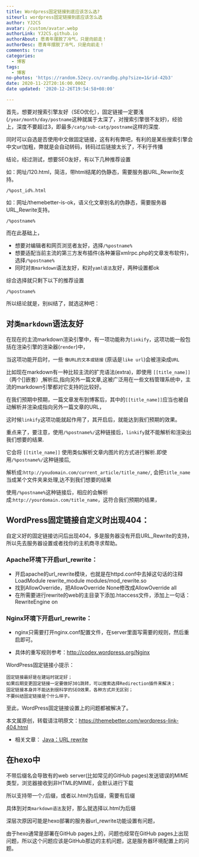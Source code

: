 ```yaml
---
title: Wordpress固定链接到底应该怎么选?
siteurl: wordpress固定链接到底应该怎么选
author: YJ2CS
avatar: /custom/avatar.webp
authorLink: YJ2CS.github.io
authorAbout: 愿青年摆脱了冷气，只是向前走！
authorDesc: 愿青年摆脱了冷气，只是向前走！
comments: true
categories:
  - 博客
tags:
  - 博客
no-photos: 'https://random.52ecy.cn/randbg.php?size=1&rid-42b3'
date: 2020-11-22T20:16:00.000Z
date updated: '2020-12-26T19:54:58+08:00'

---
```


首先，想要对搜索引擎友好（SEO优化），固定链接一定要浅(`/year/month/day/postname`这种就属于太深了，对搜索引擎很不友好)，经验上，深度不要超过3，即最多`/catg/sub-catg/postname`这样的深度.

同时可以自选是否使用中文做固定链接，这有利有弊吧，有利的是某些搜索引擎会中文url加粗，弊就是会自动转码，转码过后链接太长了，不利于传播

结论，经过测试，想要SEO友好，有以下几种推荐设置

如：网址/120.html，简洁，带html结尾的伪静态，需要服务器URL_Rewrite支持。

```text
/%post_id%.html
```

如：网址/themebetter-is-ok，语义化文章别名的伪静态，需要服务器URL_Rewrite支持。

```text
/%postname%
```

而在此基础上，

- 想要对编辑者和网页浏览者友好，选择`/%postname%`
- 想要适配当前主流的第三方发布插件(各种兼容xmlrpc.php的文章发布软件)，选择`/%postname%`
- 同时对`类markdown`语法友好，和对`yaml语法`友好，两种设置都ok

综合选择就只剩下以下的推荐设置

```text
/%postname%
```

所以结论就是，别纠结了，就选这种吧：

## 对`类markdown`语法友好

在现在的主流markdown渲染引擎中，有一项功能称为`linkify`，这项功能一般包括在渲染引擎的渲染器(`render`)中，

当这项功能开启时，一些 `像URL的文本或链接` (原话是`like url`)会被渲染成`URL`

比如现在markdown有一种比较主流的扩充语法(extra)，即使用 `[[title_name]]`（两个[]嵌套）,解析后,指向另外一篇文章,这被广泛用在一些文档管理系统中，主流的markdown引擎都对它支持的比较好。

在我们预期中预期，一篇文章发布到博客后，其中的`[[title_name]]`应当也被自动解析并渲染成指向另外一篇文章的URL，

这时候`linkify`这项功能就起作用了，其开启后，就能达到我们预期的效果。

重点来了，要注意，使用`/%postname%/`这种链接后，`linkify`就不能解析和渲染出我们想要的结果.

它会将 `[[title_name]]` 使用类似解析文章内图片的方式进行解析.即使用`/%postname%/`这种链接后,

解析成:`http://youdomain.com/current_article/title_name/`, 会把`title_name`当成某个文件夹来处理,达不到我们想要的结果

使用`/%postname%`这种链接后，相应的会解析成:`http://yourdomain.com/title_name`，这符合我们预期的结果，

## WordPress固定链接自定义时出现404：

自定义好的固定链接访问后出现404，多是服务器没有开启URL_Rewrite的支持，所以先去服务器设置或者找你的主机商寻求帮助。

### Apache环境下开启url_rewrite：

- 开启apache的url_rewrite模块，也就是在httpd.conf中去掉这句话的注释LoadModule rewrite_module modules/mod_rewrite.so
- 找到AllowOverride，把AllowOverride None修改成AllowOverride all
- 在所需要进行rewrite的web的主目录下添加.htaccess文件，添加上一句话：RewriteEngine on

### Nginx环境下开启url_rewrite：

- nginx只需要打开nginx.conf配置文件，在server里面写需要的规则，然后重启即可。

- 具体的重写规则参考：http://codex.wordpress.org/Nginx

WordPress固定链接小提示：

```text
固定链接最好是在建站时就定好；
如果后期变更固定链接一定要做好301跳转，可以搜索选择Redirection插件来解决；
固定链接本身并不能达到很科学的SEO效果，各种方式并无区别；
不要纠结固定链接是个什么样子。
```

至此，WordPress固定链接设置上的问题都被解决了。

本文属原创，转载请注明原文：https://themebetter.com/wordpress-link-404.html

- 相关文章： [Java：URL rewrite](https://www.oxysun.cn/java/url-rewrite.html)

## 在hexo中

不带后缀名会导致有的web server(比如常见的GitHub pages)发送错误的MIME类型，浏览器接收到非HTML的MIME，会默认进行下载

所以支持带一个`/`后缀，或者以.html为后缀，需要有后缀

具体到对`类markdown语法`友好，那么就选择以.html为后缀

深层次原因可能是hexo部署的服务器url_rewrite功能设置有问题，

由于hexo通常是部署在GitHub pages上的，问题也经常在GitHub pages上出现问题，所以这个问题应该是GitHub那边的主机问题，这是服务器环境配置上的问题。
